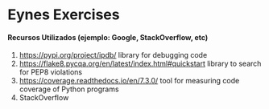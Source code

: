 # Eynes Exercises

#### Recursos Utilizados (ejemplo: Google, StackOverflow, etc)
1. https://pypi.org/project/ipdb/ library for debugging code
2. https://flake8.pycqa.org/en/latest/index.html#quickstart library to search for PEP8 violations
3. https://coverage.readthedocs.io/en/7.3.0/ tool for measuring code coverage of Python programs
4. StackOverflow

